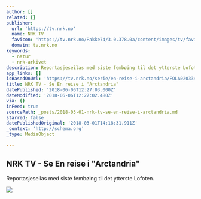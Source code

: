 ```yaml
---
author: []
related: []
publisher:
  url: 'https://tv.nrk.no'
  name: NRK TV
  favicon: 'https://tv.nrk.no/Pakke74/3.0.378.0a/content/images/tv/favicon.ico'
  domain: tv.nrk.no
keywords:
  - natur
  - nrk-arkivet
description: Reportasjeseilas med siste fembøing til det ytterste Lofoten.
app_links: []
isBasedOnUrl: 'https://tv.nrk.no/serie/en-reise-i-arctandria/FOLA02033474/18-04-1974'
title: NRK TV - Se En reise i "Arctandria"
datePublished: '2018-06-06T12:27:03.000Z'
dateModified: '2018-06-06T12:27:02.480Z'
via: {}
inFeed: true
sourcePath: _posts/2018-03-01-nrk-tv-se-en-reise-i-arctandria.md
starred: false
datePublishedOriginal: '2018-03-01T14:18:31.911Z'
_context: 'http://schema.org'
_type: MediaObject

---
```

<article style=""><h1>NRK TV - Se En reise i "Arctandria"</h1><p>Reportasjeseilas med siste fembøing til det ytterste Lofoten.</p><img src="https://gfx.nrk.no/m8vq-Mdcvrr8T12-TjC6vgb_Q-3WbGd6fjkrIJG5e1FQ" /></article>